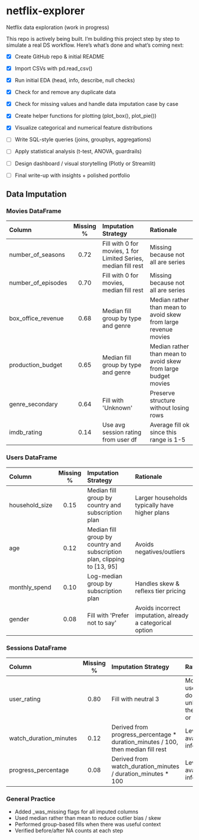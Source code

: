 # netflix-explorer
Netflix data exploration (work in progress)

This repo is actively being built.
I’m building this project step by step to simulate a real DS workflow. Here’s what’s done and what’s coming next:

- [x]  Create GitHub repo & initial README
- [x]  Import CSVs with pd.read_csv()
- [x]  Run initial EDA (head, info, describe, null checks)
- [x]  Check for and remove any duplicate data
- [x]  Check for missing values and handle data imputation case by case
- [x]  Create helper functions for plotting (plot_box(), plot_pie())
- [x]  Visualize categorical and numerical feature distributions
- [ ]  Write SQL-style queries (joins, groupbys, aggregations)
- [ ]  Apply statistical analysis (t-test, ANOVA, guardrails)
- [ ]  Design dashboard / visual storytelling (Plotly or Streamlit)
- [ ]  Final write-up with insights + polished portfolio


## Data Imputation

### Movies DataFrame
| Column | Missing % | Imputation Strategy | Rationale |
|:--|:--:|:--|:--|
| number_of_seasons   |  0.72 | Fill with 0 for movies, 1 for Limited Series, median fill rest | Missing because not all are series |
| number_of_episodes  |  0.70 | Fill with 0 for movies, median fill rest | Missing because not all are series |
| box_office_revenue  |  0.68 | Median fill group by type and genre | Median rather than mean to avoid skew from large revenue movies | 
| production_budget   |  0.65 | Median fill group by type and genre | Median rather than mean to avoid skew from large budget movies | 
| genre_secondary     |  0.64 | Fill with 'Unknown' | Preserve structure without losing rows | 
| imdb_rating         |  0.14 | Use avg session rating from user df | Average fill ok since this range is 1-5 |

### Users DataFrame
| Column | Missing % | Imputation Strategy | Rationale |
|:--|:--:|:--|:--|
| household_size  |  0.15 | Median fill group by country and subscription plan | Larger households typically have higher plans |
| age             |  0.12 | Median fill group by country and subscription plan, clipping to [13, 95] | Avoids negatives/outliers |
| monthly_spend   |  0.10 | Log-median group by subscription plan | Handles skew & reflexs tier pricing |
| gender          |  0.08 | Fill with 'Prefer not to say' | Avoids incorrect imputation, already a categorical option |

### Sessions DataFrame
| Column | Missing % | Imputation Strategy | Rationale |
|:--|:--:|:--|:--|
| user_rating             |  0.80  | Fill with neutral 3 | Most users don't rate unless they love or hate |
| watch_duration_minutes  |  0.12  | Derived from progress_percentage * duration_minutes / 100, then median fill rest | Leverages available info |
| progress_percentage     |  0.08  | Derived from watch_duration_minutes / duration_minutes * 100 | Leverages available info |

### General Practice
- Added _was_missing flags for all imputed columns
- Used median rather than mean to reduce outlier bias / skew
- Performed group-based fills when there was useful context
- Verified before/after NA counts at each step
